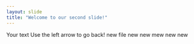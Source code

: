 ```yaml
---
layout: slide
title: "Welcome to our second slide!"
---
```

Your text
Use the left arrow to go back!
new file
new new mew new new
